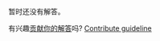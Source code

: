 
暂时还没有解答。

有兴趣[贡献你的解答](https://github.com/BFEdev/BFE.dev-solutions/blob/main/quiz/function-call_zh.md)吗? [Contribute guideline](https://github.com/BFEdev/BFE.dev-solutions#how-to-contribute)

